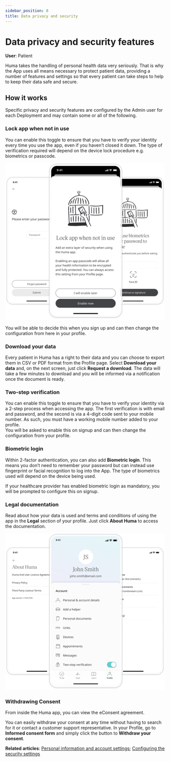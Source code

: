 ```yaml
---
sidebar_position: 8
title: Data privacy and security 
---
```

# Data privacy and security features
**User**: Patient

Huma takes the handling of personal health data very seriously. That is why the App uses all means necessary to protect patient data, providing a number of features and settings so that every patient can take steps to help to keep their data safe and secure.

## How it works​

Specific privacy and security features are configured by the Admin user for each Deployment and may contain some or all of the following. 

### Lock app when not in use​

You can enable this toggle to ensure that you have to verify your identity every time you use the app, even if you haven’t closed it down. The type of verification required will depend on the device lock procedure e.g. biometrics or passcode. 

![Lock App](../assets/lockapp.png)

You will be able to decide this when you sign up and can then change the configuration from here in your profile. 

### Download your data​

Every patient in Huma has a right to their data and you can choose to export them in CSV or PDF format from the Profile page. Select **Download your data** and, on the next screen, just click **Request a download**. The data will take a few minutes to download and you will be informed via a notification once the document is ready.

### Two-step verification​

You can enable this toggle to ensure that you have to verify your identity via a 2-step process when accessing the app. The first verification is with email and password, and the second is via a 4-digit code sent to your mobile number. As such, you must have a working mobile number added to your profile.  
You will be asked to enable this on signup and can then change the configuration from your profile. 

### Biometric login

Within 2-factor authentication, you can also add **Biometric login**. This means you don’t need to remember your password but can instead use fingerprint or facial recognition to log into the App. The type of biometrics used will depend on the device being used.

If your healthcare provider has enabled biometric login as mandatory, you will be prompted to configure this on signup.

### Legal documentation
Read about how your data is used and terms and conditions of using the app in the **Legal** section of your profile. Just click **About Huma** to access the documentation.

![Profile](../assets/About.png)

### Withdrawing Consent​

From inside the Huma app, you can view the eConsent agreement. 

You can easily withdraw your consent at any time without having to search for it or contact a customer support representative. In your Profile, go to **Informed consent form** and simply click the button to **Withdraw your consent**.

**Related articles**: [Personal information and account settings](../getting-started/personal-information-account-settings.md); [Configuring the security settings](../../admin-portal/managing-deployments/general-settings/legal-and-security-settings.md)
